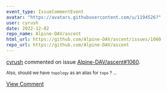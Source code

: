 ```yaml
---
event_type: IssueCommentEvent
avatar: "https://avatars.githubusercontent.com/u/1194526?"
user: cyrush
date: 2022-12-02
repo_name: Alpine-DAV/ascent
html_url: https://github.com/Alpine-DAV/ascent/issues/1060
repo_url: https://github.com/Alpine-DAV/ascent
---
```


<a href='https://github.com/cyrush' target='_blank'>cyrush</a> commented on issue <a href='https://github.com/Alpine-DAV/ascent/issues/1060' target='_blank'>Alpine-DAV/ascent#1060</a>.

<small>Also, should we have `topology` as an alias for `topo` ?...</small>

<a href='https://github.com/Alpine-DAV/ascent/issues/1060' target='_blank'>View Comment</a>